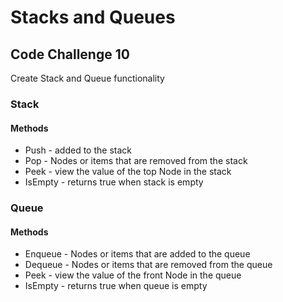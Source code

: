 # Stacks and Queues

## Code Challenge 10

Create Stack and Queue functionality

### Stack

#### Methods

* Push - added to the stack
* Pop - Nodes or items that are removed from the stack
* Peek - view the value of the top Node in the stack
* IsEmpty - returns true when stack is empty

### Queue

#### Methods

* Enqueue - Nodes or items that are added to the queue
* Dequeue - Nodes or items that are removed from the queue
* Peek - view the value of the front Node in the queue
* IsEmpty - returns true when queue is empty
